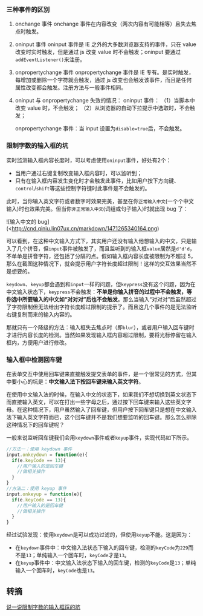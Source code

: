 ### 三种事件的区别
1. onchange 事件
    onchange 事件在内容改变（两次内容有可能相等）且失去焦点时触发。

2. oninput 事件
    oninput 事件是 IE 之外的大多数浏览器支持的事件，只在 value 改变时实时触发，但是通过 js 改变 value 时不会触发；oninput 要通过`addEventListener()`来注册。

3. onpropertychange 事件
    onpropertychange 事件是 IE 专有。是实时触发，每增加或删除一个字符就会触发，通过 js 改变也会触发该事件，而且是任何属性改变都会触发。注册方法与一般事件相同。
    
4. oninput 与 onpropertychange 失效的情况：
    oninput 事件：
        （1）当脚本中改变 value 时，不会触发；
        （2）从浏览器的自动下拉提示中选取时，不会触发；

    onpropertychange 事件：当 input 设置为`disable=true`后，不会触发。


### 限制字数的输入框的坑
实时监测输入框内容长度时，可以考虑使用`oninput`事件，好处有2个：

* 当用户通过右键复制改变输入框内容时，可以监听到；
* 只有在输入框内容发生变化时才会触发此事件，比如用户按下方向键、`control`/`shift`等这些控制字符键时此事件是不会触发的。

此时，当你输入英文字符或者数字时效果完美，甚至在你`正常输入中文`(一个个中文输入)时也效果完美。但当你`非正常输入中文`(词组或句子输入)时就出现 bug 了：

![输入中文的 bug](<http://cnd.qiniu.lin07ux.cn/markdown/1471265340164.png)

可以看到，在这种中文输入方式下，其实用户还没有输入他想输入的中文，只是输入了几个拼音，但`input`事件被触发了，而且监听到的输入框`value`居然是`d'd'd`，不单单是拼音字符，还包括了分隔的点。假如输入框内容长度被限制为不超过 5，那么在截图这种情况下，就会提示用户字符长度超过限制！这样的交互效果当然不是想要的。

`keydown`、`keyup`都会遇到和`input`一样的问题，但`keypress`没有这个问题，因为在中文输入状态下，`keypress`不会触发：**不单是你输入拼音的过程中不会触发，等你选中所要输入的中文如“对对对”后也不会触发**。那么当输入“对对对”后虽然超过了字符限制但无法给出字符长度超过限制的提示了。而且这几个事件的是无法监听右键复制而来的输入内容的。

那就只有一个降级的方法：输入框失去焦点时（即`blur`），或者用户输入回车键时才进行内容长度的检测。当然如果发现输入框内容超过限制，要将光标停留在输入框内，方便用户进行修改。


### 输入框中检测回车键
在表单交互中使用回车键来直接触发提交表单的事件，是一个很常见的方式，但其中要小心的坑是：**中文输入法下按回车键来输入英文字符**。

在使用中文输入法的时候，在输入中文的状态下，如果我们不想切换到英文状态下而直接输入英文，可以在打出一些字母之后，通过按下回车键来输入这些英文字母。在这种情况下，用户虽然输入了回车键，但用户按下回车键只是想在中文输入法下输入英文字符而已，这个回车键并不是我们想要监听的回车键。那么怎么排除这种情况下的回车键呢？

一般来说监听回车键我们会用`keydown`事件或者`keyup`事件，实现代码如下所示。

```javascript
//方法一：使用 keydown 事件
input.onkeydown = function(e){
  if(e.keyCode == 13){
    //用户输入的是回车键
    //做相关操作
  }
}
//方法二：使用 keyup 事件
input.onkeyup = function(e){
  if(e.keyCode == 13){
    //用户输入的是回车键
    //做相关操作
  }
}
```

经过试验发现：使用`keydown`是可以成功过滤的，但使用`keyup`不能。这是因为：

* 在`keydown`事件中：中文输入法状态下输入的回车键，检测的`keyCode`为`229`而不是`13`；单纯输入一个回车时，`keyCode`才是`13`。
* 在`keyup`事件中：中文输入法状态下输入的回车键，检测的`keyCode`是`13`；单纯输入一个回车时，`keyCode`也是`13`。


## 转摘
[说一说限制字数的输入框踩的坑](https://segmentfault.com/a/1190000006259649)




